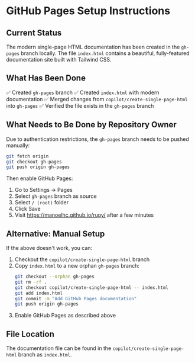 # GitHub Pages Setup Instructions

## Current Status

The modern single-page HTML documentation has been created in the `gh-pages` branch locally. The file `index.html` contains a beautiful, fully-featured documentation site built with Tailwind CSS.

## What Has Been Done

✅ Created `gh-pages` branch
✅ Created `index.html` with modern documentation
✅ Merged changes from `copilot/create-single-page-html` into `gh-pages`
✅ Verified the file exists in the `gh-pages` branch

## What Needs to Be Done by Repository Owner

Due to authentication restrictions, the `gh-pages` branch needs to be pushed manually:

```bash
git fetch origin
git checkout gh-pages
git push origin gh-pages
```

Then enable GitHub Pages:
1. Go to Settings → Pages
2. Select `gh-pages` branch as source
3. Select `/ (root)` folder
4. Click Save
5. Visit https://manoelhc.github.io/rupy/ after a few minutes

## Alternative: Manual Setup

If the above doesn't work, you can:
1. Checkout the `copilot/create-single-page-html` branch
2. Copy `index.html` to a new orphan `gh-pages` branch:
   ```bash
   git checkout --orphan gh-pages
   git rm -rf .
   git checkout copilot/create-single-page-html -- index.html
   git add index.html
   git commit -m "Add GitHub Pages documentation"
   git push origin gh-pages
   ```
3. Enable GitHub Pages as described above

## File Location

The documentation file can be found in the `copilot/create-single-page-html` branch as `index.html`.
